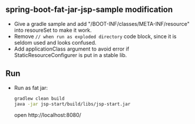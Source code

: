 

## spring-boot-fat-jar-jsp-sample modification


* Give a gradle sample and add "/BOOT-INF/classes/META-INF/resource" into resoureSet to make it work.
* Remove ```// when run as exploded directory``` code block, since it is seldom used and looks confused.
* Add applicationClass argument to avoid error if StaticResourceConfigurer is put in a stable lib.

## Run

* Run as fat jar:

	```bash
	gradlew clean build
	java -jar jsp-start/build/libs/jsp-start.jar
	```

	open http://localhost:8080/
